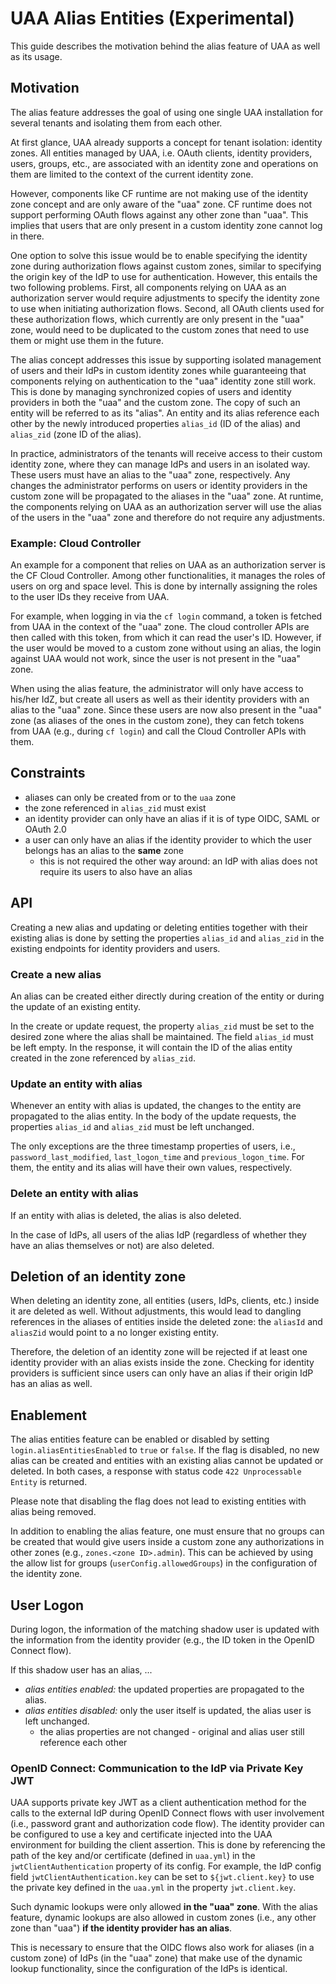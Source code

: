 # UAA Alias Entities (Experimental)

This guide describes the motivation behind the alias feature of UAA as well as its usage.

## Motivation

The alias feature addresses the goal of using one single UAA installation for several tenants and isolating them from 
each other.

At first glance, UAA already supports a concept for tenant isolation: identity zones.
All entities managed by UAA, i.e. OAuth clients, identity providers, users, groups, etc., are associated with an 
identity zone and operations on them are limited to the context of the current identity zone.

However, components like CF runtime are not making use of the identity zone concept and are only aware of the "uaa" 
zone.
CF runtime does not support performing OAuth flows against any other zone than "uaa".
This implies that users that are only present in a custom identity zone cannot log in there.

One option to solve this issue would be to enable specifying the identity zone during authorization flows against custom
zones, similar to specifying the origin key of the IdP to use for authentication.
However, this entails the two following problems.
First, all components relying on UAA as an authorization server would require adjustments to specify the identity zone 
to use when initiating authorization flows.
Second, all OAuth clients used for these authorization flows, which currently are only present in the "uaa" zone, would 
need to be duplicated to the custom zones that need to use them or might use them in the future.

The alias concept addresses this issue by supporting isolated management of users and their IdPs in custom identity 
zones while guaranteeing that components relying on authentication to the "uaa" identity zone still work.
This is done by managing synchronized copies of users and identity providers in both the "uaa" and the custom zone.
The copy of such an entity will be referred to as its "alias".
An entity and its alias reference each other by the newly introduced properties `alias_id` (ID of the alias) and 
`alias_zid` (zone ID of the alias).

In practice, administrators of the tenants will receive access to their custom identity zone, where they can manage IdPs
and users in an isolated way.
These users must have an alias to the "uaa" zone, respectively.
Any changes the administrator performs on users or identity providers in the custom zone will be propagated to the 
aliases in the "uaa" zone.
At runtime, the components relying on UAA as an authorization server will use the alias of the users in the "uaa" zone 
and therefore do not require any adjustments.

### Example: Cloud Controller

An example for a component that relies on UAA as an authorization server is the CF Cloud Controller.
Among other functionalities, it manages the roles of users on org and space level.
This is done by internally assigning the roles to the user IDs they receive from UAA.

For example, when logging in via the `cf login` command, a token is fetched from UAA in the context of the "uaa" zone.
The cloud controller APIs are then called with this token, from which it can read the user's ID.
However, if the user would be moved to a custom zone without using an alias, the login against UAA would not work, since
the user is not present in the "uaa" zone.

When using the alias feature, the administrator will only have access to his/her IdZ, but create all users as well as 
their identity providers with an alias to the "uaa" zone.
Since these users are now also present in the "uaa" zone (as aliases of the ones in the custom zone), they can fetch 
tokens from UAA (e.g., during `cf login`) and call the Cloud Controller APIs with them. 

## Constraints

- aliases can only be created from or to the `uaa` zone
- the zone referenced in `alias_zid` must exist
- an identity provider can only have an alias if it is of type OIDC, SAML or OAuth 2.0
- a user can only have an alias if the identity provider to which the user belongs has an alias to the **same** zone
  - this is not required the other way around: an IdP with alias does not require its users to also have an alias

## API

Creating a new alias and updating or deleting entities together with their existing alias is done by setting the 
properties `alias_id` and `alias_zid` in the existing endpoints for identity providers and users. 

### Create a new alias

An alias can be created either directly during creation of the entity or during the update of an existing entity.

In the create or update request, the property `alias_zid` must be set to the desired zone where the alias shall be 
maintained.
The field `alias_id` must be left empty.
In the response, it will contain the ID of the alias entity created in the zone referenced by `alias_zid`.

### Update an entity with alias

Whenever an entity with alias is updated, the changes to the entity are propagated to the alias entity.
In the body of the update requests, the properties `alias_id` and `alias_zid` must be left unchanged.

The only exceptions are the three timestamp properties of users, i.e., `password_last_modified`, `last_logon_time` and 
`previous_logon_time`.
For them, the entity and its alias will have their own values, respectively.

### Delete an entity with alias

If an entity with alias is deleted, the alias is also deleted.

In the case of IdPs, all users of the alias IdP (regardless of whether they have an alias themselves or not) are also 
deleted. 

## Deletion of an identity zone

When deleting an identity zone, all entities (users, IdPs, clients, etc.) inside it are deleted as well.
Without adjustments, this would lead to dangling references in the aliases of entities inside the deleted zone: the 
`aliasId` and `aliasZid` would point to a no longer existing entity.

Therefore, the deletion of an identity zone will be rejected if at least one identity provider with an alias exists 
inside the zone.
Checking for identity providers is sufficient since users can only have an alias if their origin IdP has an alias as 
well.

## Enablement

The alias entities feature can be enabled or disabled by setting `login.aliasEntitiesEnabled` to `true` or `false`.
If the flag is disabled, no new alias can be created and entities with an existing alias cannot be updated or deleted.
In both cases, a response with status code `422 Unprocessable Entity` is returned. 

Please note that disabling the flag does not lead to existing entities with alias being removed.

In addition to enabling the alias feature, one must ensure that no groups can be created that would give users inside a 
custom zone any authorizations in other zones (e.g., `zones.<zone ID>.admin`).
This can be achieved by using the allow list for groups (`userConfig.allowedGroups`) in the configuration of the 
identity zone.

## User Logon

During logon, the information of the matching shadow user is updated with the information from the identity provider 
(e.g., the ID token in the OpenID Connect flow).

If this shadow user has an alias, ...
- *alias entities enabled:* the updated properties are propagated to the alias.
- *alias entities disabled:* only the user itself is updated, the alias user is left unchanged.
  - the alias properties are not changed - original and alias user still reference each other

### OpenID Connect: Communication to the IdP via Private Key JWT

UAA supports private key JWT as a client authentication method for the calls to the external IdP during OpenID Connect
flows with user involvement (i.e., password grant and authorization code flow).
The identity provider can be configured to use a key and certificate injected into the UAA environment for building the
client assertion.
This is done by referencing the path of the key and/or certificate (defined in `uaa.yml`) in the
`jwtClientAuthentication` property of its config.
For example, the IdP config field `jwtClientAuthentication.key` can be set to `${jwt.client.key}` to use the private key
defined in the `uaa.yml` in the property `jwt.client.key`.

Such dynamic lookups were only allowed **in the "uaa" zone**.
With the alias feature, dynamic lookups are also allowed in custom zones (i.e., any other zone than "uaa") **if the
identity provider has an alias**.

This is necessary to ensure that the OIDC flows also work for aliases (in a custom zone) of IdPs (in the "uaa" zone) 
that make use of the dynamic lookup functionality, since the configuration of the IdPs is identical.
